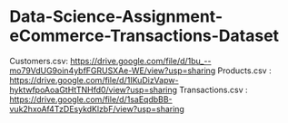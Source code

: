 # Data-Science-Assignment-eCommerce-Transactions-Dataset

Customers.csv:
https://drive.google.com/file/d/1bu_--mo79VdUG9oin4ybfFGRUSXAe-WE/view?usp=sharing
Products.csv :
https://drive.google.com/file/d/1IKuDizVapw-hyktwfpoAoaGtHtTNHfd0/view?usp=sharing
Transactions.csv :
https://drive.google.com/file/d/1saEqdbBB-vuk2hxoAf4TzDEsykdKlzbF/view?usp=sharing
